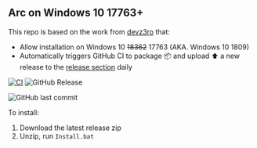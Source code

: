 Arc on Windows 10 17763+
---
This repo is based on the work from [devz3ro](https://github.com/devz3ro/Arc-Windows-10) that:
- Allow installation on Windows 10 ~~18362~~ 17763 (AKA. Windows 10 1809)
- Automatically triggers GitHub CI to package 📦 and upload ⬆️ a new release to the [release section](https://github.com/HO-COOH/Arc-Windows-10/releases) daily

[![CI](https://github.com/HO-COOH/Arc-Windows-10/actions/workflows/github-ci.yml/badge.svg)](https://github.com/HO-COOH/Arc-Windows-10/actions/workflows/github-ci.yml)
![GitHub Release](https://img.shields.io/github/v/release/HO-COOH/Arc-Windows-10)

![GitHub last commit](https://img.shields.io/github/last-commit/HO-COOH/Arc-Windows-10)


To install:
1. Download the latest release zip
2. Unzip, run `Install.bat`

